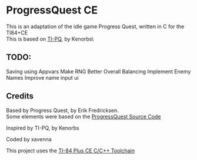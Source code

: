 # ProgressQuest CE
This is an adaptation of the idle game Progress Quest, written in C for the TI84+CE\
This is based on [TI-PQ](https://github.com/TheMostOGName/TI-PQ"), by Kenorbs\

## TODO:
Saving using Appvars
Make RNG Better
Overall Balancing
Implement Enemy Names
Improve name input ui


## Credits
Based by Progress Quest, by Erik Fredricksen.  
Some elements were based on the [ProgressQuest Source Code](https://bitbucket.org/grumdrig/pq/src)

Inspired by TI-PQ, by Kenorbs

Coded by xavenna

This project uses the [TI-84 Plus CE C/C++ Toolchain](https://github.com/CE-Programming/toolchain)
